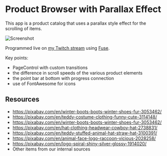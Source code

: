 # Product Browser with Parallax Effect

This app is a product catalog that uses a parallax style effect for the scrolling of items.

![Screenshot](https://i.imgur.com/DObjtfy.png?1)

Programmed live on [my Twitch stream](https://www.twitch.tv/mortoray) using [Fuse](https://fusetools.com/).

Key points:

- PageControl with custom transitions
- the difference in scroll speeds of the various product elements
- the point bar at bottom with progress connection
- use of FontAwesome for icons



## Resources

- https://pixabay.com/en/winter-boots-boots-winter-shoes-fur-3053462/
- https://pixabay.com/en/teddy-costume-clothing-funny-cute-3114148/
- https://pixabay.com/en/winter-boots-boots-winter-shoes-fur-3053462/
- https://pixabay.com/en/hat-clothing-headwear-cowboy-hat-2738831/
- https://pixabay.com/en/teddy-stuffed-animal-hat-straw-hat-3100391/
- https://pixabay.com/en/animal-face-logo-raccoon-vicious-2028258/
- https://pixabay.com/en/logo-spiral-shiny-silver-glossy-1914020/
- Other items from our internal sources
